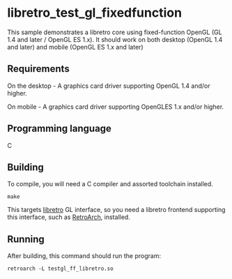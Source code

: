 # libretro_test_gl_fixedfunction
This sample demonstrates a libretro core using fixed-function OpenGL (GL 1.4 and later / OpenGL ES 1.x). It should work on both desktop (OpenGL 1.4 and later) and mobile (OpenGL ES 1.x and later)

## Requirements
On the desktop - A graphics card driver supporting OpenGL 1.4 and/or higher.

On mobile      - A graphics card driver supporting OpenGLES 1.x and/or higher.

## Programming language
C

## Building
To compile, you will need a C compiler and assorted toolchain installed.

    make

This targets [libretro](http://libretro.com) GL interface, so you need a libretro frontend supporting this interface, such as [RetroArch](https://github.com/libretro/RetroArch), installed.

## Running
After building, this command should run the program:

    retroarch -L testgl_ff_libretro.so
